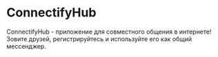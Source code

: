 # ConnectifyHub
ConnectifyHub - приложение для совместного общения в интернете! Зовите друзей, регистрируйтесь и используйте его как общий мессенджер.
